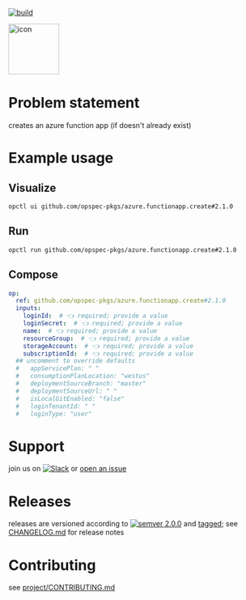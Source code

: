 [![build](https://github.com/opspec-pkgs/azure.functionapp.create/actions/workflows/build.yml/badge.svg)](https://github.com/opspec-pkgs/azure.functionapp.create/actions/workflows/build.yml)


<img src="icon.svg" alt="icon" height="100px">

# Problem statement

creates an azure function app (if doesn't already exist)

# Example usage

## Visualize

```shell
opctl ui github.com/opspec-pkgs/azure.functionapp.create#2.1.0
```

## Run

```
opctl run github.com/opspec-pkgs/azure.functionapp.create#2.1.0
```

## Compose

```yaml
op:
  ref: github.com/opspec-pkgs/azure.functionapp.create#2.1.0
  inputs:
    loginId:  # 👈 required; provide a value
    loginSecret:  # 👈 required; provide a value
    name:  # 👈 required; provide a value
    resourceGroup:  # 👈 required; provide a value
    storageAccount:  # 👈 required; provide a value
    subscriptionId:  # 👈 required; provide a value
  ## uncomment to override defaults
  #   appServicePlan: " "
  #   consumptionPlanLocation: "westus"
  #   deploymentSourceBranch: "master"
  #   deploymentSourceUrl: " "
  #   isLocalGitEnabled: "false"
  #   loginTenantId: " "
  #   loginType: "user"
```

# Support

join us on
[![Slack](https://img.shields.io/badge/slack-opctl-E01563.svg)](https://join.slack.com/t/opctl/shared_invite/zt-51zodvjn-Ul_UXfkhqYLWZPQTvNPp5w)
or
[open an issue](https://github.com/opspec-pkgs/azure.functionapp.create/issues)

# Releases

releases are versioned according to
[![semver 2.0.0](https://img.shields.io/badge/semver-2.0.0-brightgreen.svg)](http://semver.org/spec/v2.0.0.html)
and [tagged](https://git-scm.com/book/en/v2/Git-Basics-Tagging); see
[CHANGELOG.md](CHANGELOG.md) for release notes

# Contributing

see
[project/CONTRIBUTING.md](https://github.com/opspec-pkgs/project/blob/main/CONTRIBUTING.md)
